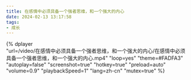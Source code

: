 ```yaml
---
title: 在感情中必须具备一个强者思维，和一个强大的内心
date: 2024-02-13 13:17:58
tags:
- 成长
---
```


{%
    dplayer     
    "url=/video/在感情中必须具备一个强者思维，和一个强大的内心/在感情中必须具备一个强者思维，和一个强大的内心.mp4"
    "loop=yes"
    "theme=#FADFA3"
    "autoplay=false"
    "screenshot=true"
    "hotkey=true"
    "preload=auto"
    "volume=0.9"
    "playbackSpeed=1"
    "lang=zh-cn"
    "mutex=true"
%}


